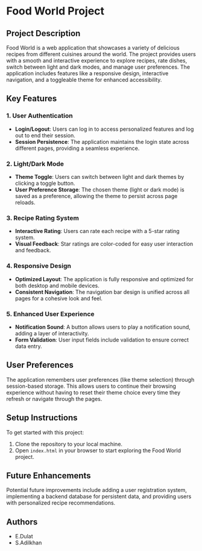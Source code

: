 # Food World Project

## Project Description
Food World is a web application that showcases a variety of delicious recipes from different cuisines around the world. The project provides users with a smooth and interactive experience to explore recipes, rate dishes, switch between light and dark modes, and manage user preferences. The application includes features like a responsive design, interactive navigation, and a toggleable theme for enhanced accessibility.

## Key Features

### 1. User Authentication
- **Login/Logout**: Users can log in to access personalized features and log out to end their session.
- **Session Persistence**: The application maintains the login state across different pages, providing a seamless experience.

### 2. Light/Dark Mode
- **Theme Toggle**: Users can switch between light and dark themes by clicking a toggle button.
- **User Preference Storage**: The chosen theme (light or dark mode) is saved as a preference, allowing the theme to persist across page reloads.

### 3. Recipe Rating System
- **Interactive Rating**: Users can rate each recipe with a 5-star rating system.
- **Visual Feedback**: Star ratings are color-coded for easy user interaction and feedback.

### 4. Responsive Design
- **Optimized Layout**: The application is fully responsive and optimized for both desktop and mobile devices.
- **Consistent Navigation**: The navigation bar design is unified across all pages for a cohesive look and feel.

### 5. Enhanced User Experience
- **Notification Sound**: A button allows users to play a notification sound, adding a layer of interactivity.
- **Form Validation**: User input fields include validation to ensure correct data entry.

## User Preferences
The application remembers user preferences (like theme selection) through session-based storage. This allows users to continue their browsing experience without having to reset their theme choice every time they refresh or navigate through the pages.

## Setup Instructions
To get started with this project:
1. Clone the repository to your local machine.
2. Open `index.html` in your browser to start exploring the Food World project.

## Future Enhancements
Potential future improvements include adding a user registration system, implementing a backend database for persistent data, and providing users with personalized recipe recommendations.

## Authors
- E.Dulat
- S.Adilkhan
